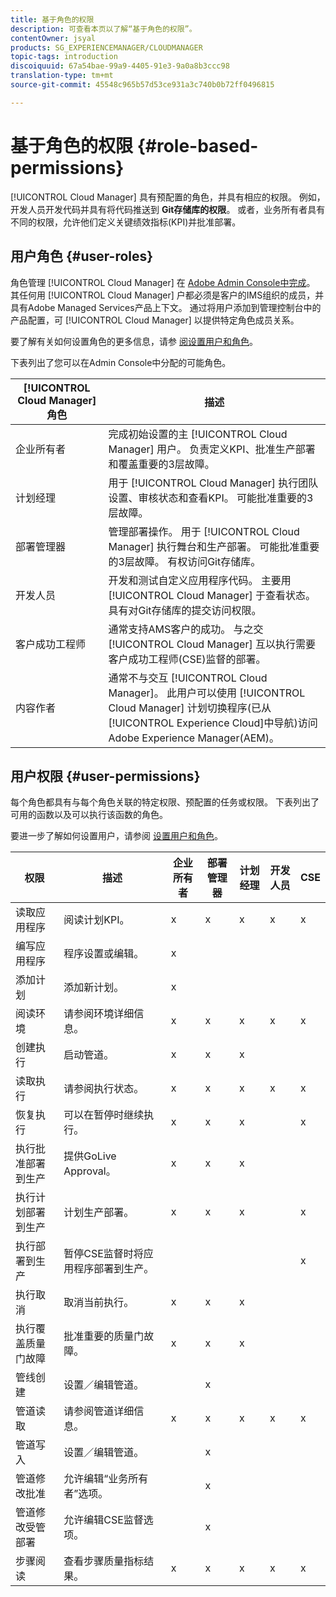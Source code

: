 ```yaml
---
title: 基于角色的权限
description: 可查看本页以了解“基于角色的权限”。
contentOwner: jsyal
products: SG_EXPERIENCEMANAGER/CLOUDMANAGER
topic-tags: introduction
discoiquuid: 67a54bae-99a9-4405-91e3-9a0a8b3ccc98
translation-type: tm+mt
source-git-commit: 45548c965b57d53ce931a3c740b0b72ff0496815

---
```



# 基于角色的权限 {#role-based-permissions}

[!UICONTROL Cloud Manager] 具有预配置的角色，并具有相应的权限。 例如，开发人员开发代码并具有将代码推送到 **Git存储库的权限**。 或者，业务所有者具有不同的权限，允许他们定义关键绩效指标(KPI)并批准部署。

## 用户角色 {#user-roles}

角色管理 [!UICONTROL Cloud Manager] 在 [Adobe Admin Console中完成](https://helpx.adobe.com/enterprise/using/admin-console.html)。 其任何用 [!UICONTROL Cloud Manager] 户都必须是客户的IMS组织的成员，并具有Adobe Managed Services产品上下文。 通过将用户添加到管理控制台中的产品配置，可 [!UICONTROL Cloud Manager] 以提供特定角色成员关系。

要了解有关如何设置角色的更多信息，请参 [阅设置用户和角色](setting-up-users-and-roles.md)。

下表列出了您可以在Admin Console中分配的可能角色。

| **[!UICONTROL Cloud Manager]角色&#x200B;** | **描述** |
|---|---|
| 企业所有者 | 完成初始设置的主 [!UICONTROL Cloud Manager] 用户。 负责定义KPI、批准生产部署和覆盖重要的3层故障。 |
| 计划经理 | 用于 [!UICONTROL Cloud Manager] 执行团队设置、审核状态和查看KPI。 可能批准重要的3层故障。 |
| 部署管理器 | 管理部署操作。 用于 [!UICONTROL Cloud Manager] 执行舞台和生产部署。 可能批准重要的3层故障。 有权访问Git存储库。 |
| 开发人员 | 开发和测试自定义应用程序代码。 主要用 [!UICONTROL Cloud Manager] 于查看状态。 具有对Git存储库的提交访问权限。 |
| 客户成功工程师 | 通常支持AMS客户的成功。 与之交 [!UICONTROL Cloud Manager] 互以执行需要客户成功工程师(CSE)监督的部署。 |
| 内容作者 | 通常不与交互 [!UICONTROL Cloud Manager]。 此用户可以使用 [!UICONTROL Cloud Manager] 计划切换程序(已从 [!UICONTROL Experience Cloud]中导航)访问Adobe Experience Manager(AEM)。 |

## 用户权限 {#user-permissions}

每个角色都具有与每个角色关联的特定权限、预配置的任务或权限。 下表列出了可用的函数以及可以执行该函数的角色。

要进一步了解如何设置用户，请参阅 [设置用户和角色](setting-up-users-and-roles.md)。

| 权限 | 描述 | 企业所有者 | 部署管理器 | 计划经理 | 开发人员 | CSE |
|--- |--- |--- |--- |--- |--- |--- |
| 读取应用程序 | 阅读计划KPI。 | x | x | x | x | x |
| 编写应用程序 | 程序设置或编辑。 | x |  |  |  |  |
| 添加计划 | 添加新计划。 | x |  |  |  |  |
| 阅读环境 | 请参阅环境详细信息。 | x | x | x | x | x |
| 创建执行 | 启动管道。 | x | x | x |  |  |
| 读取执行 | 请参阅执行状态。 | x | x | x | x | x |
| 恢复执行 | 可以在暂停时继续执行。 | x | x | x |  | x |
| 执行批准部署到生产 | 提供GoLive Approval。 | x | x | x |  |  |
| 执行计划部署到生产 | 计划生产部署。 | x | x | x |  | x |
| 执行部署到生产 | 暂停CSE监督时将应用程序部署到生产。 |  |  |  |  | x |
| 执行取消 | 取消当前执行。 | x | x | x |  |  |
| 执行覆盖质量门故障 | 批准重要的质量门故障。 | x | x | x |  |  |
| 管线创建 | 设置／编辑管道。 |  | x |  |  |  |
| 管道读取 | 请参阅管道详细信息。 | x | x | x | x | x |
| 管道写入 | 设置／编辑管道。 |  | x |  |  |  |
| 管道修改批准 | 允许编辑“业务所有者”选项。 |  | x |  |  |  |
| 管道修改受管部署 | 允许编辑CSE监督选项。 |  | x |  |  |  |
| 步骤阅读 | 查看步骤质量指标结果。 | x | x | x | x | x |
